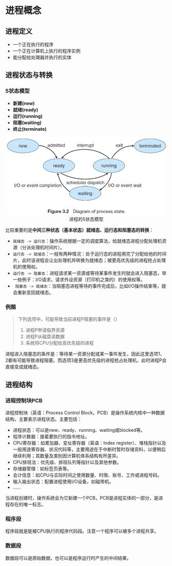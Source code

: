 # 进程概念

## 进程定义

- 一个正在执行的程序
- 一个正在计算机上执行的程序实例
- 能分配给处理器并执行的实体



## 进程状态与转换

### 5状态模型

- **新建(new)**
- **就绪(ready)**
- **运行(running)**
- **阻塞(waiting)**
- **终止(terminate)**

<img src="pics/process-state.png" alt="process-state" style="zoom:67%;" />

<center>进程的5状态模型</center>

比较重要的是**中间三种状态（基本状态）就绪态、运行态和阻塞态的转换**：

- `就绪态 -> 运行态`：操作系统根据一定的调度算法，给就绪态进程分配处理机资源（分派处理机时间片）。
- `运行态 -> 就绪态`：一般有两种情况：处于运行态的进程用完了分配给他的时间片，此时该进程会让出处理机并转换为就绪态；被更高优先级的进程抢占处理机的使用权。
- `运行态 -> 阻塞态`：进程请求某一资源或等待某事件发生时就会进入阻塞态，举一些例子：I/O请求，请求外设资源（打印机之类的）的使用权等。
- ` 阻塞态 -> 就绪态`：当阻塞态进程等待的事件完成后，比如I/O操作结束等，就会重新变回就绪态。

### 例题

> 下列选项中，可能导致当前进程P阻塞的事件是（）
>
> 1. 进程P申请临界资源
> 2. 进程P从磁盘读数据
> 3. 系统将CPU分配给高优先级的进程

进程进入阻塞态的条件是：等待某一资源分配或某一事件发生，因此这里选项1、2都有可能导致进程阻塞。而选项3是更高优先级的进程抢占处理机，此时进程P会直接变成就绪态。



## 进程结构

### 进程控制块PCB

进程控制块（英语：Process Control Block，PCB）是操作系统内核中一种数据结构，主要表示进程状态。主要包括：

- 进程状态：可以是new、ready、running、waiting或blocked等。
- 程序计数器：接着要执行的指令地址。
- CPU寄存器：如累加器、变址寄存器（英语：Index register）、堆栈指针以及一般用途寄存器、状况代码等，主要用途在于中断时暂时存储资料，以便稍后继续利用；其数量及类别因计算机体系结构有所差异。
- CPU排班法：优先级、排班队列等指针以及其他参数。
- 存储器管理：如标签页表等。
- 会计信息：如CPU与实际时间之使用数量、时限、账号、工作或进程号码。
- 输入输出状态：配置进程使用I/O设备，如磁带机。
- ……

当进程创建时，操作系统会为它新建一个PCB，PCB是进程实体的一部分，是进程存在的唯一标志。

### 程序段

程序段就是能被CPU执行的程序代码段。注意一个程序可以被多个进程共享。

### 数据段

数据段可以是原始数据，也可以是程序运行时产生的中间结果。